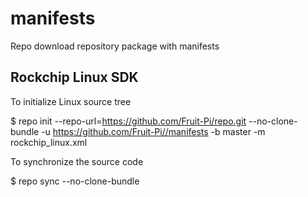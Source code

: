 # manifests

Repo download repository package with manifests
 

## Rockchip Linux SDK

To initialize Linux source tree

$ repo init --repo-url=https://github.com/Fruit-Pi/repo.git --no-clone-bundle -u https://github.com/Fruit-Pi//manifests -b master -m rockchip_linux.xml

To synchronize the source code

$ repo sync --no-clone-bundle


